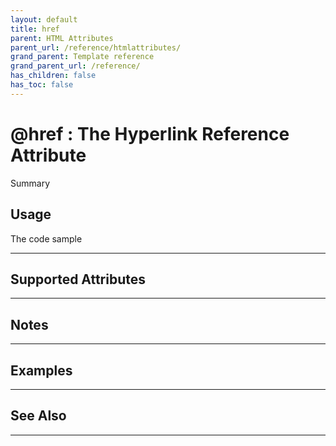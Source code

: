 ```yaml
---
layout: default
title: href
parent: HTML Attributes
parent_url: /reference/htmlattributes/
grand_parent: Template reference
grand_parent_url: /reference/
has_children: false
has_toc: false
---
```


# @href : The Hyperlink Reference Attribute

Summary

## Usage

 The code sample

---

## Supported Attributes


---

## Notes


---

## Examples


---


## See Also


---

